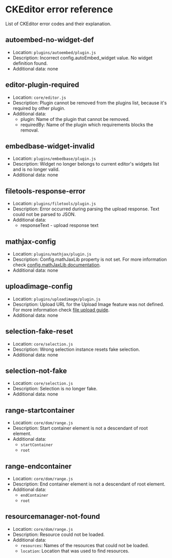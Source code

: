 <!--
Copyright (c) 2003-2015, CKSource - Frederico Knabben. All rights reserved.
For licensing, see LICENSE.md.
-->

# CKEditor error reference

List of CKEditor error codes and their explanation.

## autoembed-no-widget-def

* Location: `plugins/autoembed/plugin.js`
* Description: Incorrect config.autoEmbed_widget value. No widget definition found.
* Additional data: none

## editor-plugin-required
* Location: `core/editor.js`
* Description: Plugin cannot be removed from the plugins list, because it's required by other plugin.
* Additional data:
	* plugin: Name of the plugin that cannot be removed.
	* requiredBy: Name of the plugin which requirements blocks the removal.

## embedbase-widget-invalid

* Location: `plugins/embedbase/plugin.js`
* Description: Widget no longer belongs to current editor's widgets list and is no longer valid.
* Additional data: none

## filetools-response-error

* Location: `plugins/filetools/plugin.js`
* Description: Error occurred during parsing the upload response. Text could not be parsed to JSON.
* Additional data:
	* responseText - upload response text

## mathjax-config

* Location: `plugins/mathjax/plugin.js`
* Description: Config.mathJaxLib property is not set. For more information check [config.mathJaxLib documentation](http://docs.ckeditor.com/#!/api/CKEDITOR.config-cfg-mathJaxLib).
* Additional data: none

## uploadimage-config

* Location: `plugins/uploadimage/plugin.js`
* Description: Upload URL for the Upload Image feature was not defined. For more information check [file upload guide](http://docs.ckeditor.com/#!/guide/dev_file_upload).
* Additional data: none

## selection-fake-reset

* Location: `core/selection.js`
* Description: Wrong selection instance resets fake selection.
* Additional data: none

## selection-not-fake

* Location: `core/selection.js`
* Description: Selection is no longer fake.
* Additional data: none

## range-startcontainer

* Location: `core/dom/range.js`
* Description: Start container element is not a descendant of root element.
* Additional data:
	* `startContainer`
	* `root`

## range-endcontainer

* Location: `core/dom/range.js`
* Description: End container element is not a descendant of root element.
* Additional data:
	* `endContainer`
	* `root`

## resourcemanager-not-found

* Location: `core/dom/range.js`
* Description: Resource could not be loaded.
* Additional data:
	* `resources`: Names of the resources that could not be loaded.
	* `location`: Location that was used to find resources.